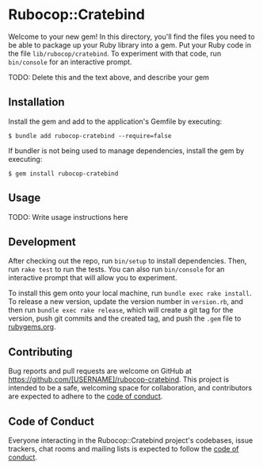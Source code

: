 # Rubocop::Cratebind

Welcome to your new gem! In this directory, you'll find the files you need to be able to package up your Ruby library into a gem. Put your Ruby code in the file `lib/rubocop/cratebind`. To experiment with that code, run `bin/console` for an interactive prompt.

TODO: Delete this and the text above, and describe your gem

## Installation

Install the gem and add to the application's Gemfile by executing:

    $ bundle add rubocop-cratebind --require=false

If bundler is not being used to manage dependencies, install the gem by executing:

    $ gem install rubocop-cratebind

## Usage

TODO: Write usage instructions here

## Development

After checking out the repo, run `bin/setup` to install dependencies. Then, run `rake test` to run the tests. You can also run `bin/console` for an interactive prompt that will allow you to experiment.

To install this gem onto your local machine, run `bundle exec rake install`. To release a new version, update the version number in `version.rb`, and then run `bundle exec rake release`, which will create a git tag for the version, push git commits and the created tag, and push the `.gem` file to [rubygems.org](https://rubygems.org).

## Contributing

Bug reports and pull requests are welcome on GitHub at https://github.com/[USERNAME]/rubocop-cratebind. This project is intended to be a safe, welcoming space for collaboration, and contributors are expected to adhere to the [code of conduct](https://github.com/[USERNAME]/rubocop-cratebind/blob/master/CODE_OF_CONDUCT.md).

## Code of Conduct

Everyone interacting in the Rubocop::Cratebind project's codebases, issue trackers, chat rooms and mailing lists is expected to follow the [code of conduct](https://github.com/[USERNAME]/rubocop-cratebind/blob/master/CODE_OF_CONDUCT.md).
